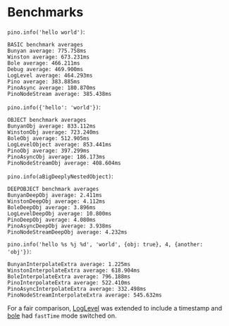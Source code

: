 # Benchmarks

`pino.info('hello world')`:

```
BASIC benchmark averages
Bunyan average: 775.758ms
Winston average: 673.231ms
Bole average: 466.211ms
Debug average: 469.900ms
LogLevel average: 464.293ms
Pino average: 383.885ms
PinoAsync average: 180.870ms
PinoNodeStream average: 385.438ms
```

`pino.info({'hello': 'world'})`:

```
OBJECT benchmark averages
BunyanObj average: 833.112ms
WinstonObj average: 723.240ms
BoleObj average: 512.905ms
LogLevelObject average: 853.441ms
PinoObj average: 397.299ms
PinoAsyncObj average: 186.173ms
PinoNodeStreamObj average: 408.604ms
```

`pino.info(aBigDeeplyNestedObject)`:

```
DEEPOBJECT benchmark averages
BunyanDeepObj average: 2.411ms
WinstonDeepObj average: 4.112ms
BoleDeepObj average: 3.896ms
LogLevelDeepObj average: 10.800ms
PinoDeepObj average: 4.080ms
PinoAsyncDeepObj average: 3.938ms
PinoNodeStreamDeepObj average: 4.232ms
```

`pino.info('hello %s %j %d', 'world', {obj: true}, 4, {another: 'obj'})`:

```
BunyanInterpolateExtra average: 1.225ms
WinstonInterpolateExtra average: 618.904ms
BoleInterpolateExtra average: 796.188ms
PinoInterpolateExtra average: 522.410ms
PinoAsyncInterpolateExtra average: 332.498ms
PinoNodeStreamInterpolateExtra average: 545.632ms
```

For a fair comparison, [LogLevel](http://npm.im/loglevel) was extended
to include a timestamp and [bole](http://npm.im/bole) had
`fastTime` mode switched on.
